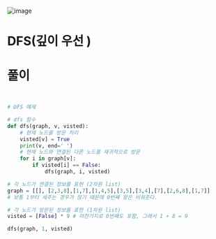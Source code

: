 ![image](https://user-images.githubusercontent.com/87055456/136007933-6e334e47-1bbc-4cc6-9022-0674308e3867.png)

# DFS(깊이 우선 )
# 풀이

``` python


# DFS 예제

# dfs 함수
def dfs(graph, v, visted):
    # 현재 노드를 방문 처리
    visted[v] = True
    print(v, end=' ')
    # 현재 노드와 연결된 다른 노드를 재귀적으로 방문
    for i in graph[v]:
        if visted[i] == False:
            dfs(graph, i, visted)

# 각 노드가 연결된 정보를 표현 (2차원 list)
graph = [[], [2,3,8],[1,7],[1,4,5],[3,5],[3,4],[7],[2,6,8],[1,7]]
# 보통 1부터 세주는 경우가 많기 때문에 0번째 항은 비워준다.

# 각 노드가 방문된 정보를 표현 (1차원 list)
visted = [False] * 9 # 마찬가지로 0번째도 포함, 그래서 1 + 8 = 9

dfs(graph, 1, visted)

```
